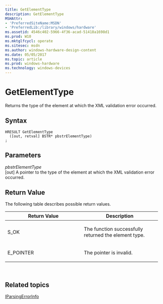 ```yaml
---
title: GetElementType
description: GetElementType
MSHAttr:
- 'PreferredSiteName:MSDN'
- 'PreferredLib:/library/windows/hardware'
ms.assetid: 4546c402-5966-4f36-acad-51418a1698d1
ms.prod: W10
ms.mktglfcycl: operate
ms.sitesec: msdn
ms.author: windows-hardware-design-content
ms.date: 05/05/2017
ms.topic: article
ms.prod: windows-hardware
ms.technology: windows-devices
---
```


# GetElementType


Returns the type of the element at which the XML validation error occurred.

## Syntax


``` syntax
HRESULT GetElementType
  ([out, retval] BSTR* pbstrElementType)
;
```

## Parameters


<a href="" id="pbstrelementtype"></a>*pbstrElementType*  
\[out\] A pointer to the type of the element at which the XML validation error occurred.

## Return Value


The following table describes possible return values.

<table>
<colgroup>
<col width="50%" />
<col width="50%" />
</colgroup>
<thead>
<tr class="header">
<th>Return Value</th>
<th>Description</th>
</tr>
</thead>
<tbody>
<tr class="odd">
<td><p>S_OK</p></td>
<td><p>The function successfully returned the element type.</p></td>
</tr>
<tr class="even">
<td><p>E_POINTER</p></td>
<td><p>The pointer is invalid.</p></td>
</tr>
</tbody>
</table>

 

## Related topics


[IParsingErrorInfo](iparsingerrorinfo.md)

 

 







